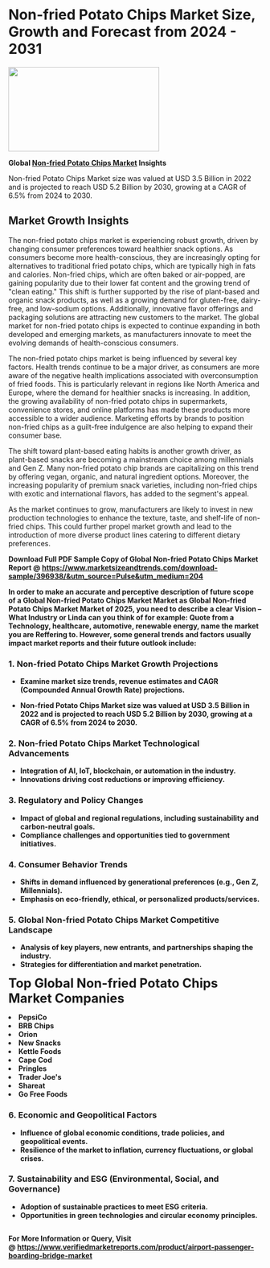 <H1>Non-fried Potato Chips Market Size, Growth and Forecast from 2024 - 2031</H1><img class="aligncenter size-medium wp-image-584254" src="https://thirdeyenews.in/wp-content/uploads/2024/09/Global-Market-Research-300x168.jpeg" alt="" width="300" height="168" /><p><strong>Global&nbsp;<a href="https://www.marketsizeandtrends.com/download-sample/396938/&amp;utm_source=Pulse&amp;utm_medium=204">Non-fried Potato Chips Market</a> Insights</strong></p><p>Non-fried Potato Chips Market size was valued at USD 3.5 Billion in 2022 and is projected to reach USD 5.2 Billion by 2030, growing at a CAGR of 6.5% from 2024 to 2030.</p><p><h2>Market Growth Insights</h2> <p>The non-fried potato chips market is experiencing robust growth, driven by changing consumer preferences toward healthier snack options. As consumers become more health-conscious, they are increasingly opting for alternatives to traditional fried potato chips, which are typically high in fats and calories. Non-fried chips, which are often baked or air-popped, are gaining popularity due to their lower fat content and the growing trend of "clean eating." This shift is further supported by the rise of plant-based and organic snack products, as well as a growing demand for gluten-free, dairy-free, and low-sodium options. Additionally, innovative flavor offerings and packaging solutions are attracting new customers to the market. The global market for non-fried potato chips is expected to continue expanding in both developed and emerging markets, as manufacturers innovate to meet the evolving demands of health-conscious consumers.</p> <p><strong></strong></p> <p>The non-fried potato chips market is being influenced by several key factors. Health trends continue to be a major driver, as consumers are more aware of the negative health implications associated with overconsumption of fried foods. This is particularly relevant in regions like North America and Europe, where the demand for healthier snacks is increasing. In addition, the growing availability of non-fried potato chips in supermarkets, convenience stores, and online platforms has made these products more accessible to a wider audience. Marketing efforts by brands to position non-fried chips as a guilt-free indulgence are also helping to expand their consumer base.</p> <p>The shift toward plant-based eating habits is another growth driver, as plant-based snacks are becoming a mainstream choice among millennials and Gen Z. Many non-fried potato chip brands are capitalizing on this trend by offering vegan, organic, and natural ingredient options. Moreover, the increasing popularity of premium snack varieties, including non-fried chips with exotic and international flavors, has added to the segment's appeal.</p> <p>As the market continues to grow, manufacturers are likely to invest in new production technologies to enhance the texture, taste, and shelf-life of non-fried chips. This could further propel market growth and lead to the introduction of more diverse product lines catering to different dietary preferences.</p> <p><strong></p><p><span class=""><strong>Download Full PDF Sample Copy of Global Non-fried Potato Chips Market Report</strong> @ <a href="https://www.marketsizeandtrends.com/download-sample/396938/&amp;utm_source=Pulse&amp;utm_medium=204" target="_blank">https://www.marketsizeandtrends.com/download-sample/396938/&amp;utm_source=Pulse&amp;utm_medium=204</a></span></p><p>In order to make an accurate and perceptive description of future scope of a Global&nbsp;Non-fried Potato Chips Market Market as Global&nbsp;Non-fried Potato Chips Market Market of 2025, you need to describe a clear Vision &ndash; What Industry or Linda can you think of for example: Quote from a Technology, healthcare, automotive, renewable energy, name the market you are Reffering to. However, some general trends and factors usually impact market reports and their future outlook include:</p><h3>1.&nbsp;<strong>Non-fried Potato Chips Market Growth Projections</strong></h3><ul><li>Examine market size trends, revenue estimates and CAGR (Compounded Annual Growth Rate) projections.</li><li><p>Non-fried Potato Chips Market size was valued at USD 3.5 Billion in 2022 and is projected to reach USD 5.2 Billion by 2030, growing at a CAGR of 6.5% from 2024 to 2030.</p></li></ul><h3>2.&nbsp;<strong>Non-fried Potato Chips Market Technological Advancements</strong></h3><ul><li>Integration of AI, IoT, blockchain, or automation in the industry.</li><li>Innovations driving cost reductions or improving efficiency.</li></ul><h3>3.&nbsp;<strong>Regulatory and Policy Changes</strong></h3><ul><li>Impact of global and regional regulations, including sustainability and carbon-neutral goals.</li><li>Compliance challenges and opportunities tied to government initiatives.</li></ul><h3>4.&nbsp;<strong>Consumer Behavior Trends</strong></h3><ul><li>Shifts in demand influenced by generational preferences (e.g., Gen Z, Millennials).</li><li>Emphasis on eco-friendly, ethical, or personalized products/services.</li></ul><h3>5.&nbsp;<strong>Global Non-fried Potato Chips Market Competitive Landscape</strong></h3><ul><li>Analysis of key players, new entrants, and partnerships shaping the industry.</li><li>Strategies for differentiation and market penetration.</li></ul><p data-pm-slice="1 1 []"><span style="color: inherit; font-family: inherit; font-size: 25px;">Top Global Non-fried Potato Chips Market Companies</span></p><div class="" data-test-id=""><p><li>PepsiCo</li><li> BRB Chips</li><li> Orion</li><li> New Snacks</li><li> Kettle Foods</li><li> Cape Cod</li><li> Pringles</li><li> Trader Joe's</li><li> Shareat</li><li> Go Free Foods</li></p></div><h3>6.&nbsp;<strong>Economic and Geopolitical Factors</strong></h3><ul><li>Influence of global economic conditions, trade policies, and geopolitical events.</li><li>Resilience of the market to inflation, currency fluctuations, or global crises.</li></ul><h3>7.&nbsp;<strong>Sustainability and ESG (Environmental, Social, and Governance)</strong></h3><ul><li>Adoption of sustainable practices to meet ESG criteria.</li><li>Opportunities in green technologies and circular economy principles.</li></ul><h2><strong style="font-size: 14px;">For More Information or Query, Visit @&nbsp;</strong><a style="background-color: #ffffff; font-size: 14px;" href="https://www.marketsizeandtrends.com/report/non-fried-potato-chips-market/" target="_blank">https://www.verifiedmarketreports.com/product/airport-passenger-boarding-bridge-market</a></h2>
